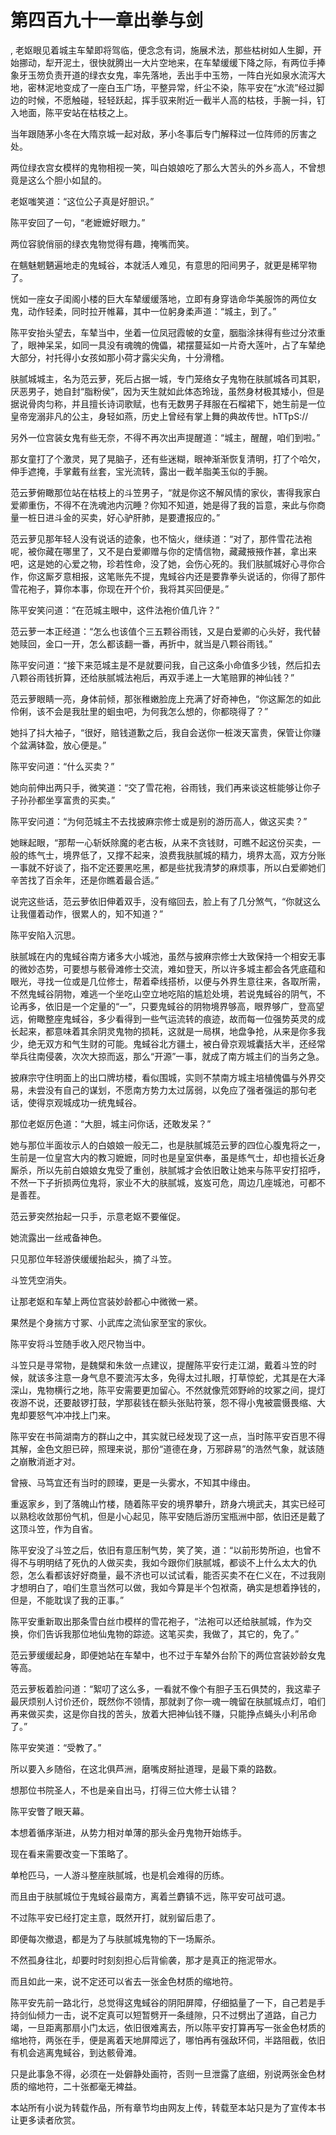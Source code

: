 # 第四百九十一章出拳与剑
,  老妪眼见着城主车辇即将驾临，便念念有词，施展术法，那些枯树如人生脚，开始挪动，犁开泥土，很快就腾出一大片空地来，在车辇缓缓下降之际，有两位手捧象牙玉笏负责开道的绿衣女鬼，率先落地，丢出手中玉笏，一阵白光如泉水流泻大地，密林泥地变成了一座白玉广场，平整异常，纤尘不染，陈平安在“水流”经过脚边的时候，不愿触碰，轻轻跃起，挥手驭来附近一截半人高的枯枝，手腕一抖，钉入地面，陈平安站在枯枝之上。
   当年跟随茅小冬在大隋京城一起对敌，茅小冬事后专门解释过一位阵师的厉害之处。
   两位绿衣宫女模样的鬼物相视一笑，叫白娘娘吃了那么大苦头的外乡高人，不曾想竟是这么个胆小如鼠的。
   老妪嗤笑道：“这位公子真是好胆识。”
   陈平安回了一句，“老嬷嬷好眼力。”
   两位容貌俏丽的绿衣鬼物觉得有趣，掩嘴而笑。
   在魑魅魍魉遍地走的鬼蜮谷，本就活人难见，有意思的阳间男子，就更是稀罕物了。
   恍如一座女子闺阁小楼的巨大车辇缓缓落地，立即有身穿诰命华美服饰的两位女鬼，动作轻柔，同时拉开帷幕，其中一位躬身柔声道：“城主，到了。”
   陈平安抬头望去，车辇当中，坐着一位凤冠霞帔的女童，胭脂涂抹得有些过分浓重了，眼神呆呆，如同一具没有魂魄的傀儡，裙摆蔓延如一片奇大莲叶，占了车辇绝大部分，衬托得小女孩如那小荷才露尖尖角，十分滑稽。
   肤腻城城主，名为范云萝，死后占据一城，专门笼络女子鬼物在肤腻城各司其职，厌恶男子，她自封“脂粉侯”，因为天生就如此体态玲珑，虽然身材极其矮小，但是据说骨肉匀称，并且擅长诗词歌赋，也有无数男子拜服在石榴裙下，她生前是一位皇帝宠溺非凡的公主，身轻如燕，历史上曾经有掌上舞的典故传世。hTTpS://
   另外一位宫装女鬼有些无奈，不得不再次出声提醒道：“城主，醒醒，咱们到啦。”
   那女童打了个激灵，晃了晃脑子，还有些迷糊，眼神渐渐恢复清明，打了个哈欠，伸手遮掩，手掌戴有丝套，宝光流转，露出一截羊脂美玉似的手腕。
   范云萝俯瞰那位站在枯枝上的斗笠男子，“就是你这不解风情的家伙，害得我家白爱卿重伤，不得不在洗魂池内沉睡？你知不知道，她是得了我的旨意，来此与你商量一桩日进斗金的买卖，好心驴肝肺，是要遭报应的。”
   范云萝见那年轻人没有说话的迹象，也不恼火，继续道：“对了，那件雪花法袍呢，被你藏在哪里了，又不是白爱卿赠与你的定情信物，藏藏掖掖作甚，拿出来吧，这是她的心爱之物，珍若性命，没了她，会伤心死的。我们肤腻城好心寻你合作，你这厮歹意相报，这笔账先不提，鬼蜮谷内还是要靠拳头说话的，你得了那件雪花袍子，算你本事，你现在开个价，我将其买回便是。”
   陈平安笑问道：“在范城主眼中，这件法袍价值几许？”
   范云萝一本正经道：“怎么也该值个三五颗谷雨钱，又是白爱卿的心头好，我代替她赎回，金口一开，怎么都该翻一番，再折中，就当是八颗谷雨钱。”
   陈平安问道：“接下来范城主是不是就要问我，自己这条小命值多少钱，然后扣去八颗谷雨钱折算，还给肤腻城法袍后，再双手递上一大笔赔罪的神仙钱？”
   范云萝眼睛一亮，身体前倾，那张稚嫩脸庞上充满了好奇神色，“你这厮怎的如此伶俐，该不会是我肚里的蛔虫吧，为何我怎么想的，你都晓得了？”
   她抖了抖大袖子，“很好，赔钱道歉之后，我自会送你一桩泼天富贵，保管让你赚个盆满钵盈，放心便是。”
   陈平安问道：“什么买卖？”
   她向前伸出两只手，微笑道：“交了雪花袍，谷雨钱，我们再来谈这桩能够让你子子孙孙都坐享富贵的买卖。”
   陈平安问道：“为何范城主不去找披麻宗修士或是别的游历高人，做这买卖？”
   她眯起眼，“那帮一心斩妖除魔的老古板，从来不贪钱财，可瞧不起这份买卖，一般的练气士，境界低了，又撑不起来，浪费我肤腻城的精力，境界太高，双方分账一事就不好谈了，指不定还要黑吃黑，都是些扰我清梦的麻烦事，所以白爱卿她们辛苦找了百余年，还是你瞧着最合适。”
   说完这些话，范云萝依旧伸着双手，没有缩回去，脸上有了几分煞气，“你就这么让我僵着动作，很累人的，知不知道？”
   陈平安陷入沉思。
   肤腻城在内的鬼蜮谷南方诸多大小城池，虽然与披麻宗修士大致保持一个相安无事的微妙态势，可要想与骸骨滩修士交流，难如登天，所以许多城主都会各凭底蕴和眼光，寻找一位或是几位修士，帮着牵线搭桥，以便与外界生意往来，各取所需，不然鬼蜮谷阴物，难逃一个坐吃山空立地吃陷的尴尬处境，若说鬼蜮谷的阴气，不论再多，依旧是一个定量的“一”，只要鬼蜮谷的阴物境界够高，眼界够广，登高望远，俯瞰整座鬼蜮谷，多少看得到一些气运流转的痕迹，故而每一位强势英灵的成长起来，都意味着其余阴灵鬼物的损耗，这就是一局棋，地盘争抢，从来是你多我少，绝无双方和气生财的可能。鬼蜮谷北方疆土，被白骨京观城囊括大半，还经常举兵往南侵袭，次次大掠而返，那么“开源”一事，就成了南方城主们的当务之急。
   披麻宗守住明面上的出口牌坊楼，看似围城，实则不禁南方城主培植傀儡与外界交易，未尝没有自己的谋划，不愿南方势力太过孱弱，以免应了强者强运的那句老话，使得京观城成功一统鬼蜮谷。
   那位老妪厉色道：“大胆，城主问你话，还敢发呆？”
   她与那位半面妆示人的白娘娘一般无二，也是肤腻城范云萝的四位心腹鬼将之一，生前是一位皇宫大内的教习嬷嬷，同时也是皇室供奉，虽是练气士，却也擅长近身厮杀，所以先前白娘娘女鬼受了重创，肤腻城才会依旧敢让她来与陈平安打招呼，不然一下子折损两位鬼将，家业不大的肤腻城，岌岌可危，周边几座城池，可都不是善茬。
   范云萝突然抬起一只手，示意老妪不要催促。
   她流露出一丝戒备神色。
   只见那位年轻游侠缓缓抬起头，摘了斗笠。
   斗笠凭空消失。
   让那老妪和车辇上两位宫装妙龄都心中微微一紧。
   果然是个身揣方寸冢、小武库之流仙家至宝的家伙。
   陈平安将斗笠随手收入咫尺物当中。
   斗笠只是寻常物，是魏檗和朱敛一点建议，提醒陈平安行走江湖，戴着斗笠的时候，就该多注意一身气息不要流泻太多，免得太过扎眼，打草惊蛇，尤其是在大泽深山，鬼物横行之地，陈平安需要更加留心。不然就像荒郊野岭的坟冢之间，提灯夜游不说，还要敲锣打鼓，学那裴钱在额头张贴符箓，怨不得小鬼被震慑畏缩、大鬼却要怒气冲冲找上门来。
   陈平安在书简湖南方的群山之中，其实就已经发现了这一点，当时陈平安百思不得其解，金色文胆已碎，照理来说，那份“道德在身，万邪辟易”的浩然气象，就该随之崩散消逝才对。
   曾掖、马笃宜还有当时的顾璨，更是一头雾水，不知其中缘由。
   重返家乡，到了落魄山竹楼，随着陈平安的境界攀升，跻身六境武夫，其实已经可以熟稔收敛那份气机，但是小心起见，陈平安随后游历宝瓶洲中部，依旧还是戴了这顶斗笠，作为自省。
   陈平安没了斗笠之后，依旧有意压制气势，笑了笑，道：“以前形势所迫，也曾不得不与明明结了死仇的人做买卖，我如今跟你们肤腻城，都谈不上什么太大的仇怨，怎么看都该好好商量，最不济也可以试试看，能否买卖不在仁义在，不过我刚才想明白了，咱们生意当然可以做，我如今算是半个包袱斋，确实是想着挣钱的，但是，不能耽误了我的正事。”
   陈平安重新取出那条雪白丝巾模样的雪花袍子，“法袍可以还给肤腻城，作为交换，你们告诉我那位地仙鬼物的踪迹。这笔买卖，我做了，其它的，免了。”
   范云萝缓缓起身，即便她站在车辇中，也不过于车辇外台阶下的两位宫装妙龄女鬼等高。
   范云萝板着脸问道：“絮叨了这么多，一看就不像个有胆子玉石俱焚的，我这辈子最厌烦别人讨价还价，既然你不领情，那就剥了你一魂一魄留在肤腻城点灯，咱们再来做买卖，这是你自找的苦头，放着大把神仙钱不赚，只能挣点蝇头小利吊命了。”
   陈平安笑道：“受教了。”
   所以要入乡随俗，在这北俱芦洲，磨嘴皮掰扯道理，是最下乘的路数。
   想那位书院圣人，不也是亲自出马，打得三位大修士认错？
   陈平安瞥了眼天幕。
   本想着循序渐进，从势力相对单薄的那头金丹鬼物开始练手。
   现在看来需要改变一下策略了。
   单枪匹马，一人游斗整座肤腻城，也是机会难得的历练。
   而且由于肤腻城位于鬼蜮谷最南方，离着兰麝镇不远，陈平安可战可退。
   不过陈平安已经打定主意，既然开打，就别留后患了。
   即便每次撤退，都是为了与肤腻城鬼物的下一场厮杀。
   不然孤身往北，却要时时刻刻担心后背偷袭，那才是真正的拖泥带水。
   而且如此一来，说不定还可以省去一张金色材质的缩地符。
   陈平安先前一路北行，总觉得这鬼蜮谷的阴阳屏障，仔细掂量了一下，自己若是手持剑仙倾力一击，说不定真可以短暂劈开一条缝隙，只不过劈出了道路，自己力竭，一旦距离那扇小门太远，依旧很难离去，所以陈平安打算再写一张金色材质的缩地符，两张在手，便是离着天地屏障远了，哪怕再有强敌环伺，半路阻截，依旧有机会逃离鬼蜮谷，到达骸骨滩。
   只是此事急不得，必须在一处僻静处画符，否则一旦泄露了底细，别说两张金色材质的缩地符，二十张都毫无裨益。
  本站所有小说为转载作品，所有章节均由网友上传，转载至本站只是为了宣传本书让更多读者欣赏。